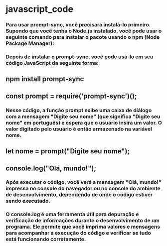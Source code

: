# javascript_code

### Para usar prompt-sync, você precisará instalá-lo primeiro. Supondo que você tenha o Node.js instalado, você pode usar o seguinte comando para instalar o pacote usando o npm (Node Package Manager): 

### Depois de instalar o prompt-sync, você pode usá-lo em seu código JavaScript da seguinte forma: 

## npm install prompt-sync 
## const prompt = require('prompt-sync')(); 



<!-- \\//\\//\\//\\//\\//\\//\\//\\//\\//\\//\\//\\//\\//\\//\\//\\//\\//\\//\\//\\//\\//\\//\\/  -->


### Nesse código, a função prompt exibe uma caixa de diálogo com a mensagem "Digite seu nome" (que significa "Digite seu nome" em português) e espera que o usuário insira um valor. O valor digitado pelo usuário é então armazenado na variável nome.

## let nome = prompt("Digite seu nome"); 

## console.log("Olá, mundo!");

### Após executar o código, você verá a mensagem "Olá, mundo!" impressa no console do navegador ou no console do ambiente de desenvolvimento, dependendo de onde o código estiver sendo executado.


### O console.log é uma ferramenta útil para depuração e verificação de informações durante o desenvolvimento de um programa. Ele permite que você imprima valores e mensagens para acompanhar a execução do código e verificar se tudo está funcionando corretamente. 